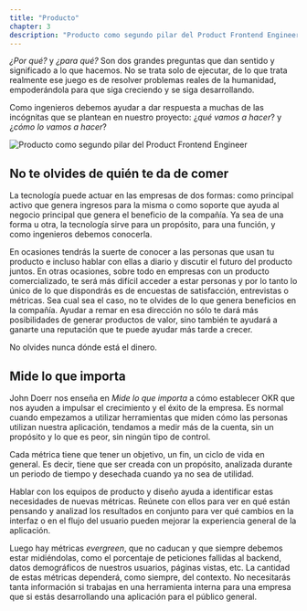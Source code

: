 ```yaml
---
title: "Producto"
chapter: 3
description: "Producto como segundo pilar del Product Frontend Engineer"
---
```


*¿Por qué?* y *¿para qué?* Son dos grandes preguntas que dan sentido y significado a lo que hacemos. No se trata solo de ejecutar, de lo que trata realmente ese juego es de resolver problemas reales de la humanidad, empoderándola para que siga creciendo y se siga desarrollando.

Como ingenieros debemos ayudar a dar respuesta a muchas de las incógnitas que se plantean en nuestro proyecto: ¿*qué vamos a hacer*? y ¿*cómo lo vamos a hacer*?

![Producto como segundo pilar del Product Frontend Engineer](/images/product-pillar.png)

## No te olvides de quién te da de comer

La tecnología puede actuar en las empresas de dos formas: como principal activo que genera ingresos para la misma o como soporte que ayuda al negocio principal que genera el beneficio de la compañía. Ya sea de una forma u otra, la tecnología sirve para un propósito, para una función, y como ingenieros debemos conocerla.

En ocasiones tendrás la suerte de conocer a las personas que usan tu producto e incluso hablar con ellas a diario y discutir el futuro del producto juntos. En otras ocasiones, sobre todo en empresas con un producto comercializado, te será más difícil acceder a estar personas y por lo tanto lo único de lo que dispondrás es de encuestas de satisfacción, entrevistas o métricas. Sea cual sea el caso, no te olvides de lo que genera beneficios en la compañía. Ayudar a remar en esa dirección no sólo te dará más posibilidades de generar productos de valor, sino también te ayudará a ganarte una reputación que te puede ayudar más tarde a crecer.

No olvides nunca dónde está el dinero.

## Mide lo que importa

John Doerr nos enseña en *Mide lo que importa* a cómo establecer OKR que nos ayuden a impulsar el crecimiento y el éxito de la empresa. Es normal cuando empezamos a utilizar herramientas que miden cómo las personas utilizan nuestra aplicación, tendamos a medir más de la cuenta, sin un propósito y lo que es peor, sin ningún tipo de control.

Cada métrica tiene que tener un objetivo, un fin, un ciclo de vida en general. Es decir, tiene que ser creada con un propósito, analizada durante un periodo de tiempo y desechada cuando ya no sea de utilidad.

Hablar con los equipos de producto y diseño ayuda a identificar estas necesidades de nuevas métricas. Reúnete con ellos para ver en qué están pensando y analizad los resultados en conjunto para ver qué cambios en la interfaz o en el flujo del usuario pueden mejorar la experiencia general de la aplicación.

Luego hay métricas *evergreen*, que no caducan y que siempre debemos estar midiéndolas, como el porcentaje de peticiones fallidas al backend, datos demográficos de nuestros usuarios, páginas vistas, etc. La cantidad de estas métricas dependerá, como siempre, del contexto. No necesitarás tanta información si trabajas en una herramienta interna para una empresa que si estás desarrollando una aplicación para el público general.
